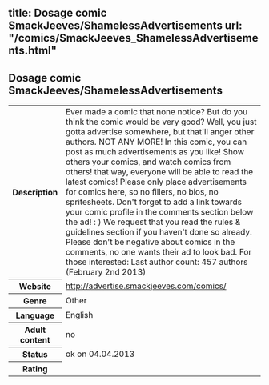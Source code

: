 title: Dosage comic SmackJeeves/ShamelessAdvertisements
url: "/comics/SmackJeeves_ShamelessAdvertisements.html"
---
Dosage comic SmackJeeves/ShamelessAdvertisements
-----------------------------------------

<table class="comicinfo">
<tr>
<th>Description</th><td>Ever made a comic that none notice? But do you think the comic would be very good? Well, you just gotta advertise somewhere, but that'll anger other authors. NOT ANY MORE! In this comic, you can post as much advertisements as you like! Show others your comics, and watch comics from others! that way, everyone will be able to read the latest comics! Please only place advertisements for comics here, so no fillers, no bios, no spritesheets. Don't forget to add a link towards your comic profile in the comments section below the ad! : ) We request that you read the rules &amp; guidelines section if you haven't done so already. Please don't be negative about comics in the comments, no one wants their ad to look bad. For those interested: Last author count: 457 authors (February 2nd 2013)</td>
</tr>
<tr>
<th>Website</th><td><a href="http://advertise.smackjeeves.com/comics/">http://advertise.smackjeeves.com/comics/</a></td>
</tr>
<tr>
<th>Genre</th><td>Other</td>
</tr>
<tr>
<th>Language</th><td>English</td>
</tr>
<tr>
<th>Adult content</th><td>no</td>
</tr>
<tr>
<th>Status</th><td>ok on 04.04.2013</td>
</tr>
<tr>
<th>Rating</th><td><div class="g-plusone" data-size="standard" data-annotation="bubble"
 data-href="http://advertise.smackjeeves.com/comics/"></div></td>
</tr>
</table>
<script type="text/javascript">
  (function() {
    var po = document.createElement('script'); po.type = 'text/javascript'; po.async = true;
    po.src = 'https://apis.google.com/js/plusone.js';
    var s = document.getElementsByTagName('script')[0]; s.parentNode.insertBefore(po, s);
  })();
</script>
